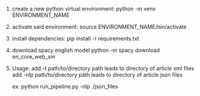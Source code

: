 1) 	create a new python virtual environment:
	python -m venv ENVIRONMENT_NAME

2) 	activate said environment:
	source ENVIRONMENT_NAME/bin/activate

3)	install dependencies:
	pip install -r requirements.txt

4)	download spacy english model
	python -m spacy download en_core_web_sm

5)
	Usage: 
		add -t path/to/directory path leads to directory of article xml files
       	add -nlp path/to/directory path leads to directory of article json files

    ex: python run_pipeline.py -nlp ./json_files